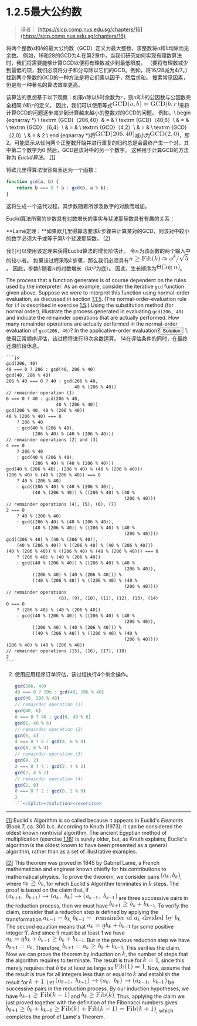 # 1.2.5最大公约数

> 译者： [https://sicp.comp.nus.edu.sg/chapters/16](https://sicp.comp.nus.edu.sg/chapters/16)

将两个整数![a](img/070b1af5eca3a5c5d72884b536090f17.jpg)和![b](img/6872867a863714d15d9a0d64c20734ce.jpg)的最大公约数（GCD）定义为最大整数，该整数将![a](img/070b1af5eca3a5c5d72884b536090f17.jpg)和![b](img/6872867a863714d15d9a0d64c20734ce.jpg)均除而无余数。 例如，16和28的GCD为4.在第2章中，当我们研究如何实现有理数算法时，我们将需要能够计算GCD以便将有理数减少到最低限度。 （要将有理数减少到最低的项，我们必须将分子和分母除以它们的GCD。例如，将16/28减为4/7。）找到两个整数的GCD的一种方法是将它们乘以因子，然后求和。 搜索常见因素，但是有一种著名的算法效率更高。

该算法的思想基于以下观察：如果![a](img/070b1af5eca3a5c5d72884b536090f17.jpg)除以![b](img/6872867a863714d15d9a0d64c20734ce.jpg)时余数为![r](img/f9f040e861365a0560b2552b4e4e17da.jpg)，则![a](img/070b1af5eca3a5c5d72884b536090f17.jpg)和![b](img/6872867a863714d15d9a0d64c20734ce.jpg)的公因数与公因数完全相同 ![b](img/6872867a863714d15d9a0d64c20734ce.jpg)和![r](img/f9f040e861365a0560b2552b4e4e17da.jpg)的定义。 因此，我们可以使用等式![%0A%20%20%20%20%20%20%20%20%20%20%5Ctextrm%7BGCD%7D%20%28a%2C%20b%29%20%3D%20%5Ctextrm%7BGCD%7D%28b%2C%20r%29%0A%20%20%20%20%20%20%20%20%20%20](img/e92a57546c9539df9ebd9d2f2cc04b92.jpg)来将计算GCD的问题逐步减少到计算越来越小的整数对的GCD的问题。 例如，\ begin {eqnarray *} \ textrm {GCD}（206,40）& = & \ textrm {GCD}（40,6）\\ & = & \ textrm {GCD} （6,4）\\ & = & \ textrm {GCD}（4,2）\\ & = & \ textrm {GCD}（2,0）\\ & = & 2 \ end {eqnarray *}将![%5Ctextrm%7BGCD%7D%28206%2C%2040%29](img/f84558e1e0fc08e17bfd2d82bbb1015e.jpg)减小为![%5Ctextrm%7BGCD%7D%282%2C%200%29](img/54d69a355343268eacdf8492a872635f.jpg)，即2。可能显示从任何两个正整数开始并进行重复的归约总是会最终产生一个对，其中第二个数字为0 然后，GCD是该对中的另一个数字。 这种用于计算GCD的方法称为 _Euclid算法_。 [ [1]](16#footnote-1)

将欧几里得算法很容易表达为一个函数：

```js
function gcd(a, b) {
    return b === 0 ? a : gcd(b, a % b);
}
```

这将生成一个迭代过程，其步数随着所涉及数字的对数而增加。

Euclid算法所需的步数具有对数增长的事实与斐波那契数具有有趣的关系：

**Lamé定理：**如果欧几里得算法要求![k](img/a1c2f8d5b1226e67bdb44b12a6ddf18b.jpg)步骤来计算某对的GCD，则该对中较小的数字必须大于或等于第![k](img/a1c2f8d5b1226e67bdb44b12a6ddf18b.jpg)个斐波那契数。 [ [2]](16#footnote-2)

我们可以使用该定理来获得Euclid算法的增长阶估计。 令![n](img/493731e423d5db62086d0b8705dda0c8.jpg)为该函数的两个输入中的较小者。 如果该过程采取![k](img/a1c2f8d5b1226e67bdb44b12a6ddf18b.jpg)步骤，那么我们必须具有![n%5Cgeq%20%7B%5Ctextrm%7BFib%7D%7D%20%28k%29%5Capprox%5Cphi%5Ek%2F%5Csqrt%7B5%7D](img/1953f6e1ed24ea145326746e44ea055e.jpg)。 因此，步数![k](img/a1c2f8d5b1226e67bdb44b12a6ddf18b.jpg)随着![n](img/493731e423d5db62086d0b8705dda0c8.jpg)的对数增长（以![%5Cphi](img/b4591b72892f13da37e97ae1e729cd99.jpg)为底）。 因此，生长顺序为![%5CTheta%28%5Clog%20n%29](img/b3291b1e09d9706bcea64c5e1f45d456.jpg)。

<exercise>The process that a function generates is of course dependent on the rules used by the interpreter. As an example, consider the iterative `gcd` function given above. Suppose we were to interpret this function using normal-order evaluation, as discussed in section <ref name="sec:substitution-model">[1.1.5](7)</ref>. (The normal-order-evaluation rule for `if` is described in exercise <ref name="ex:normal-order-vs-appl-order-test">[1.5](8#ex_1.5)</ref>.) Using the substitution method (for normal order), illustrate the process generated in evaluating `gcd(206, 40)` and indicate the remainder operations that are actually performed. How many remainder operations are actually performed in the normal-order evaluation of `gcd(206, 40)`? In the applicative-order evaluation?<button class="btn btn-secondary solution_btn" data-toggle="collapse" href="#solution_16_1_div">Solution</button> <solution><split>1.  使用正常顺序评估，该过程将进行18次余数运算。 14在评估条件的同时，在最终还原阶段休息。

    ```js
    gcd(206, 40)
    40 === 0 ? 206 : gcd(40, 206 % 40)
    gcd(40, 206 % 40)
    206 % 40 === 0 ? 40 : gcd(206 % 40,
                              40 % (206 % 40))
    // remainder operation (1)
    6 === 0 ? 40 : gcd(206 % 40,
                       40 % (206 % 40))
    gcd(206 % 40, 40 % (206 % 40))
    40 % (206 % 40) === 0 
        ? 206 % 40 
        : gcd(40 % (206 % 40),
              (206 % 40) % (40 % (206 % 40)))
    // remainder operations (2) and (3)
    4 === 0 
        ? 206 % 40 
        : gcd(40 % (206 % 40),
              (206 % 40) % (40 % (206 % 40)))
    gcd(40 % (206 % 40), (206 % 40) % (40 % (206 % 40)))
    (206 % 40) % (40 % (206 % 40)) === 0 
        ? 40 % (206 % 40)
        : gcd((206 % 40) % (40 % (206 % 40)), 
              (40 % (206 % 40)) % ((206 % 40) % (40 % 
                                                 (206 % 40)))
    // remainder operations (4), (5), (6), (7)
    2 === 0
        ? 40 % (206 % 40)
        : gcd((206 % 40) % (40 % (206 % 40)), 
              (40 % (206 % 40)) % ((206 % 40) % (40 % 
                                                 (206 % 40))))
    gcd((206 % 40) % (40 % (206 % 40)), 
        (40 % (206 % 40)) % ((206 % 40) % (40 % (206 % 40)))
    (40 % (206 % 40)) % ((206 % 40) % (40 % (206 % 40))) === 0
        ? (206 % 40) % (40 % (206 % 40)) 
        : gcd((40 % (206 % 40)) % ((206 % 40) % (40 % 
                                                 (206 % 40)),
              ((206 % 40) % (40 % (206 % 40))) %
              ((40 % (206 % 40)) % ((206 % 40) % (40 % 
                                                 (206 % 40))))
    // remainder operations 
                        (8), (9), (10), (11), (12), (13), (14)
    0 === 0
        ? (206 % 40) % (40 % (206 % 40)) 
        : gcd((40 % (206 % 40)) % ((206 % 40) % (40 % 
                                                 (206 % 40)),
              ((206 % 40) % (40 % (206 % 40))) %
              ((40 % (206 % 40)) % ((206 % 40) % (40 % 
                                                 (206 % 40))))
    (206 % 40) % (40 % (206 % 40))    
    // remainder operations (15), (16), (17), (18)
    2
    ```

2.  使用应用程序订单评估，该过程执行4个剩余操作。

    ```js
    gcd(206, 40)
    40 === 0 ? 206 : gcd(40, 206 % 40)
    gcd(40, 206 % 40)
    // remainder operation (1)
    gcd(40, 6)
    6 === 0 ? 40 : gcd(6, 40 % 6)
    gcd(6, 40 % 6)
    // remainder operation (2)
    gcd(6, 4)
    4 === 0 ? 6 : gcd(4, 6 % 4)
    gcd(4, 6 % 4)
    // remainder operation (3)
    gcd(4, 2)
    2 === 0 ? 4 : gcd(2, 4 % 2)
    gcd(2, 4 % 2)
    // remainder operation (4)
    gcd(2, 0)
    0 === 0 ? 2 : gcd(0, 2 % 0)
    2
    ```</split></solution></exercise> 

* * *

[[1]](16#footnote-link-1) Euclid's Algorithm is so called because it appears in Euclid's _Elements_ (Book 7, ca. 300 <sc>b.c</sc>. According to Knuth (1973), it can be considered the oldest known nontrivial algorithm. The ancient Egyptian method of multiplication (exercise <ref name="ex:it-pro-mult-int">[1.18](15#ex_1.18)</ref>) is surely older, but, as Knuth explains, Euclid's algorithm is the oldest known to have been presented as a general algorithm, rather than as a set of illustrative examples.

[[2]](16#footnote-link-2) This theorem was proved in 1845 by Gabriel Lamé, a French mathematician and engineer known chiefly for his contributions to mathematical physics. To prove the theorem, we consider pairs ![%28a_k%20%2Cb_k%29](img/a54139c294df649476a45dbfd34e82e9.jpg), where ![a_k%5Cgeq%20b_k](img/21b802fa00c9c29360e964b574bb7d78.jpg), for which Euclid's Algorithm terminates in ![k](img/a1c2f8d5b1226e67bdb44b12a6ddf18b.jpg) steps. The proof is based on the claim that, if ![%28a_%7Bk%2B1%7D%2C%5C%20b_%7Bk%2B1%7D%29%20%5Crightarrow%20%28a_%7Bk%7D%2C%5C%20b_%7Bk%7D%29%0A%20%20%20%20%20%20%20%20%20%20%20%20%20%20%5Crightarrow%20%28a_%7Bk-1%7D%2C%5C%20b_%7Bk-1%7D%29](img/fe96b8dd71f5cc434608dd6e68818d42.jpg) are three successive pairs in the reduction process, then we must have ![b_%7Bk%2B1%7D%5Cgeq%20b_%7Bk%7D%20%2B%20b_%7Bk-1%7D](img/e27aeb3c426b4eb920eeeaa7ee4c7fb5.jpg). To verify the claim, consider that a reduction step is defined by applying the transformation ![a_%7Bk-1%7D%20%3D%20b_%7Bk%7D](img/071aa4a1c8f03a963191729f9966703f.jpg), ![b_%7Bk-1%7D%20%3D%0A%20%20%20%20%20%20%20%20%20%20%20%20%20%20%5Ctext%7B%20remainder%20of%20%7D%20a_%7Bk%7D%5Ctext%7B%20divided%20by%20%7Db_%7Bk%7D](img/3d00bb6330a9ca3a7581a3c1e5c575cc.jpg). The second equation means that ![a_%7Bk%7D%20%3D%20qb_%7Bk%7D%20%2B%20b_%7Bk-1%7D](img/1c16cccb1963b806f4372ba87f33c1f6.jpg) for some positive integer ![q](img/807ceeb0b2cebef0db0b731ff4d59f51.jpg). And since ![q](img/807ceeb0b2cebef0db0b731ff4d59f51.jpg) must be at least 1 we have ![a_%7Bk%7D%0A%20%20%20%20%20%20%20%20%20%20%20%20%20%20%3D%20qb_%7Bk%7D%20%2B%20b_%7Bk-1%7D%20%5Cgeq%20b_%7Bk%7D%20%2B%20b_%7Bk-1%7D](img/79f554cff90a0122135c34cfe4dd5eb5.jpg). But in the previous reduction step we have ![b_%7Bk%2B1%7D%3D%20a_%7Bk%7D](img/dc93c50552fd54c4a2ee08fd852b2c9c.jpg). Therefore, ![b_%7Bk%2B1%7D%20%3D%0A%20%20%20%20%20%20%20%20%20%20%20%20%20%20a_%7Bk%7D%5Cgeq%20b_%7Bk%7D%20%2B%20b_%7Bk-1%7D](img/1d61641a898d40c9ba83ce56a9b162fd.jpg). This verifies the claim. Now we can prove the theorem by induction on ![k](img/a1c2f8d5b1226e67bdb44b12a6ddf18b.jpg), the number of steps that the algorithm requires to terminate. The result is true for ![k%3D1](img/6157e00cb221eeddd3d4f4772b0d1fc6.jpg), since this merely requires that ![b](img/6872867a863714d15d9a0d64c20734ce.jpg) be at least as large as ![%5Ctext%7BFib%7D%281%29%3D1](img/53d3ce0f61e1908e58152e4e8a7f9742.jpg). Now, assume that the result is true for all integers less than or equal to ![k](img/a1c2f8d5b1226e67bdb44b12a6ddf18b.jpg) and establish the result for ![k%2B1](img/0b0735b3fceb2c2324b9893f388a5488.jpg). Let ![%28a_%7Bk%2B1%7D%2C%5C%20b_%7Bk%2B1%7D%29%5Crightarrow%28a_%7Bk%7D%2C%5C%20b_%7Bk%7D%29%0A%20%20%20%20%20%20%20%20%20%20%20%20%20%20%5Crightarrow%28a_%7Bk-1%7D%2C%5C%20b_%7Bk-1%7D%29](img/9f7d2084836b87746c858fce9e6d488d.jpg) be successive pairs in the reduction process. By our induction hypotheses, we have ![b_%7Bk-1%7D%5Cgeq%0A%20%20%20%20%20%20%20%20%20%20%20%20%20%20%7B%5Ctextrm%7BFib%7D%7D%28k-1%29](img/620e40316a8b3b6732d2449a88bb6792.jpg) and ![b_%7Bk%7D%5Cgeq%20%7B%5Ctextrm%7BFib%7D%7D%28k%29](img/9d47f06924f5783bf9b93f3486426efb.jpg). Thus, applying the claim we just proved together with the definition of the Fibonacci numbers gives ![b_%7Bk%2B1%7D%20%5Cgeq%20b_%7Bk%7D%20%2B%20b_%7Bk-1%7D%5Cgeq%20%7B%5Ctextrm%7BFib%7D%7D%28k%29%20%2B%20%7B%5Ctextrm%7BFib%7D%7D%28k-1%29%20%0A%20%20%20%20%20%20%20%20%20%20%20%20%20%20%3D%7B%5Ctextrm%7BFib%7D%7D%28k%2B1%29](img/09907bc5ff8c86bea79dfb2911292cf7.jpg), which completes the proof of Lamé's Theorem.

